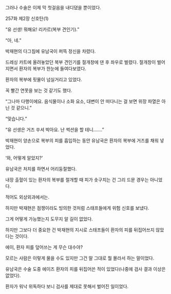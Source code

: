 그러나 수술은 이제 막 첫걸음을 내디뎠을 뿐이었다.

257화 제2장 신호탄(1)

“유 선생! 뭐해요! 리카르(복부 견인기).”

“아, 네.”

박재현의 다그침에 유남국이 퍼뜩 정신을 차렸다.

드레싱 카트에 올려놓았던 복부 견인기를 절개창에 댄 후 좌우로 벌렸다. 절개창이 벌어지면서 환자의 복부가 한눈에 들여다보였다.

환자의 복부에 핏물이 넘실거리고 있었다.

꼭 빨간 연못을 보는 것 같기도 했다.

“그나마 다행이에요. 음식물이나 소화 요소, 대변이 안 떠다니는 걸 보면 위장 파열은 아닌 것 같으니.”

“맞습니다.”

“유 선생은 거즈 쑤셔 박아요. 난 썩션을 할 테니…….”

박재현이 양손으로 복부의 피를 흡입하는 동안 유남국은 환자의 복부에 거즈를 채워 넣었다.

‘와, 어떻게 알았지?’

유남국은 처치를 하면서 어리둥절했다.

내장 출혈이 있는 환자의 복부를 절개할 때 피가 솟구치는 건 그리 드문 경우는 아니었다.

적어도 외상외과에서는.

하지만 박재현은 점쟁이라도 빙의한 것처럼 스태프들에게 위험 신호를 보냈다.

그게 어떻게 가능했는지 도무지 알 길이 없었다.

하지만 그보다 더 중요한 건 박재현의 지시로 스태프들이 환자의 피를 뒤집어쓰지 않았다는 것이다.

에이, 환자 피를 덮어쓰는 게 무슨 대수야?

모르는 사람은 이렇게 물을 수도 있지만 그건 말 그대로 뭘 몰라서 하는 말이었다.

유남국은 수술 도중 에이즈 환자의 피를 뒤집어쓴 적이 있었다(나중에 검사 결과 이상은 없었다).

환자가 워낙 위독하다 보니 검사를 제대로 못해서 벌어진 일이었다.